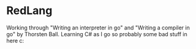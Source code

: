 ﻿# RedLang
Working through "Writing an interpreter in go" and "Writing a compiler in go" by Thorsten Ball.
Learning C# as I go so probably some bad stuff in here c: